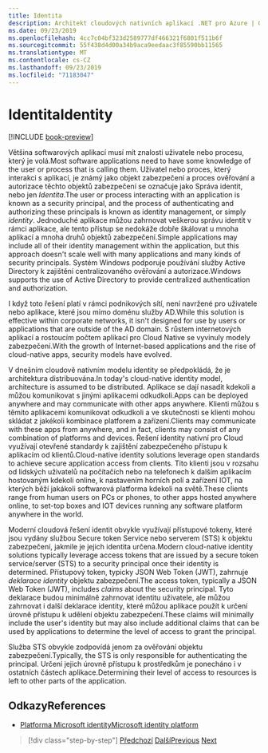 ```yaml
---
title: Identita
description: Architekt cloudových nativních aplikací .NET pro Azure | Odcizen
ms.date: 09/23/2019
ms.openlocfilehash: 4cc7c04bf323d2589777df466321f6801f511b6f
ms.sourcegitcommit: 55f438d4d00a34b9aca9eedaac3f85590bb11565
ms.translationtype: MT
ms.contentlocale: cs-CZ
ms.lasthandoff: 09/23/2019
ms.locfileid: "71183047"
---
```

# <a name="identity"></a><span data-ttu-id="a69fa-103">Identita</span><span class="sxs-lookup"><span data-stu-id="a69fa-103">Identity</span></span>

[!INCLUDE [book-preview](../../../includes/book-preview.md)]

<span data-ttu-id="a69fa-104">Většina softwarových aplikací musí mít znalosti uživatele nebo procesu, který je volá.</span><span class="sxs-lookup"><span data-stu-id="a69fa-104">Most software applications need to have some knowledge of the user or process that is calling them.</span></span> <span data-ttu-id="a69fa-105">Uživatel nebo proces, který interakci s aplikací, je známý jako objekt zabezpečení a proces ověřování a autorizace těchto objektů zabezpečení se označuje jako Správa identit, nebo jen *Identita*.</span><span class="sxs-lookup"><span data-stu-id="a69fa-105">The user or process interacting with an application is known as a security principal, and the process of authenticating and authorizing these principals is known as identity management, or simply *identity*.</span></span> <span data-ttu-id="a69fa-106">Jednoduché aplikace můžou zahrnovat veškerou správu identit v rámci aplikace, ale tento přístup se nedokáže dobře škálovat u mnoha aplikací a mnoha druhů objektů zabezpečení.</span><span class="sxs-lookup"><span data-stu-id="a69fa-106">Simple applications may include all of their identity management within the application, but this approach doesn't scale well with many applications and many kinds of security principals.</span></span> <span data-ttu-id="a69fa-107">Systém Windows podporuje používání služby Active Directory k zajištění centralizovaného ověřování a autorizace.</span><span class="sxs-lookup"><span data-stu-id="a69fa-107">Windows supports the use of Active Directory to provide centralized authentication and authorization.</span></span>

<!-- (insert figure showing Windows AD auth model) -->

<span data-ttu-id="a69fa-108">I když toto řešení platí v rámci podnikových sítí, není navržené pro uživatele nebo aplikace, které jsou mimo doménu služby AD.</span><span class="sxs-lookup"><span data-stu-id="a69fa-108">While this solution is effective within corporate networks, it isn't designed for use by users or applications that are outside of the AD domain.</span></span> <span data-ttu-id="a69fa-109">S růstem internetových aplikací a rostoucím počtem aplikací pro Cloud Native se vyvinuly modely zabezpečení.</span><span class="sxs-lookup"><span data-stu-id="a69fa-109">With the growth of Internet-based applications and the rise of cloud-native apps, security models have evolved.</span></span>

<span data-ttu-id="a69fa-110">V dnešním cloudově nativním modelu identity se předpokládá, že je architektura distribuována.</span><span class="sxs-lookup"><span data-stu-id="a69fa-110">In today's cloud-native identity model, architecture is assumed to be distributed.</span></span> <span data-ttu-id="a69fa-111">Aplikace se dají nasadit kdekoli a můžou komunikovat s jinými aplikacemi odkudkoli.</span><span class="sxs-lookup"><span data-stu-id="a69fa-111">Apps can be deployed anywhere and may communicate with other apps anywhere.</span></span> <span data-ttu-id="a69fa-112">Klienti můžou s těmito aplikacemi komunikovat odkudkoli a ve skutečnosti se klienti mohou skládat z jakékoli kombinace platforem a zařízení.</span><span class="sxs-lookup"><span data-stu-id="a69fa-112">Clients may communicate with these apps from anywhere, and in fact, clients may consist of any combination of platforms and devices.</span></span> <span data-ttu-id="a69fa-113">Řešení identity nativní pro Cloud využívají otevřené standardy k zajištění zabezpečeného přístupu k aplikacím od klientů.</span><span class="sxs-lookup"><span data-stu-id="a69fa-113">Cloud-native identity solutions leverage open standards to achieve secure application access from clients.</span></span> <span data-ttu-id="a69fa-114">Tito klienti jsou v rozsahu od lidských uživatelů na počítačích nebo na telefonech k dalším aplikacím hostovaným kdekoli online, k nastavením horních polí a zařízení IOT, na kterých běží jakákoli softwarová platforma kdekoli na světě.</span><span class="sxs-lookup"><span data-stu-id="a69fa-114">These clients range from human users on PCs or phones, to other apps hosted anywhere online, to set-top boxes and IOT devices running any software platform anywhere in the world.</span></span>

<span data-ttu-id="a69fa-115">Moderní cloudová řešení identit obvykle využívají přístupové tokeny, které jsou vydány službou Secure token Service nebo serverem (STS) k objektu zabezpečení, jakmile je jejich identita určena.</span><span class="sxs-lookup"><span data-stu-id="a69fa-115">Modern cloud-native identity solutions typically leverage access tokens that are issued by a secure token service/server (STS) to a security principal once their identity is determined.</span></span> <span data-ttu-id="a69fa-116">Přístupový token, typicky JSON Web Token (JWT), zahrnuje *deklarace identity* objektu zabezpečení.</span><span class="sxs-lookup"><span data-stu-id="a69fa-116">The access token, typically a JSON Web Token (JWT), includes *claims* about the security principal.</span></span> <span data-ttu-id="a69fa-117">Tyto deklarace budou minimálně zahrnovat identitu uživatele, ale můžou zahrnovat i další deklarace identity, které můžou aplikace použít k určení úrovně přístupu k udělení objektu zabezpečení.</span><span class="sxs-lookup"><span data-stu-id="a69fa-117">These claims will minimally include the user's identity but may also include additional claims that can be used by applications to determine the level of access to grant the principal.</span></span>

<!-- (insert figure showing basic handshake involving a principal, an STS, and an app) -->

<span data-ttu-id="a69fa-118">Služba STS obvykle zodpovídá jenom za ověřování objektu zabezpečení.</span><span class="sxs-lookup"><span data-stu-id="a69fa-118">Typically, the STS is only responsible for authenticating the principal.</span></span> <span data-ttu-id="a69fa-119">Určení jejich úrovně přístupu k prostředkům je ponecháno i v ostatních částech aplikace.</span><span class="sxs-lookup"><span data-stu-id="a69fa-119">Determining their level of access to resources is left to other parts of the application.</span></span>

## <a name="references"></a><span data-ttu-id="a69fa-120">Odkazy</span><span class="sxs-lookup"><span data-stu-id="a69fa-120">References</span></span>

- [<span data-ttu-id="a69fa-121">Platforma Microsoft identity</span><span class="sxs-lookup"><span data-stu-id="a69fa-121">Microsoft identity platform</span></span>](https://docs.microsoft.com/azure/active-directory/develop/)

>[!div class="step-by-step"]
><span data-ttu-id="a69fa-122">[Předchozí](azure-monitor.md)
>[Další](authentication-authorization.md)</span><span class="sxs-lookup"><span data-stu-id="a69fa-122">[Previous](azure-monitor.md)
[Next](authentication-authorization.md)</span></span>
